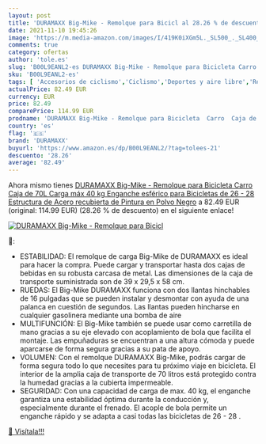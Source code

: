 ```yaml
---
layout: post
title: 'DURAMAXX Big-Mike - Remolque para Bicicl al 28.26 % de descuento'
date: 2021-11-10 19:45:26
image: 'https://m.media-amazon.com/images/I/419K0iXGm5L._SL500_._SL400_.jpg'
comments: true
category: ofertas
author: 'tole.es'
slug: 'B00L9EANL2-es DURAMAXX Big-Mike - Remolque para Bicicleta Carro Caja de...'
sku: 'B00L9EANL2-es'
tags: [ 'Accesorios de ciclismo','Ciclismo','Deportes y aire libre','Remolques para bicicletas','Ropa y equipo para deportes','bicicleta','duramaxx', ]
actualPrice: 82.49 EUR
currency: EUR
price: 82.49
comparePrice: 114.99 EUR
prodname: 'DURAMAXX Big-Mike - Remolque para Bicicleta  Carro  Caja de 70L  Carga máx 40 kg  Enganche esférico para Bicicletas de 26  - 28    Estructura de Acero recubierta de Pintura en Polvo  Negro'
country: 'es'
flag: '🇪🇸'
brand: 'DURAMAXX'
buyurl: 'https://www.amazon.es/dp/B00L9EANL2/?tag=tolees-21'
descuento: '28.26'
average: '82.49'
---
```


Ahora mismo tienes [DURAMAXX Big-Mike - Remolque para Bicicleta  Carro  Caja de 70L  Carga máx 40 kg  Enganche esférico para Bicicletas de 26  - 28    Estructura de Acero recubierta de Pintura en Polvo  Negro](https://www.amazon.es/dp/B00L9EANL2/?tag=tolees-21) a 82.49 EUR (original: 114.99 EUR) (28.26 %  de descuento) en el siguiente enlace!

[![DURAMAXX Big-Mike - Remolque para Bicicl](https://m.media-amazon.com/images/I/419K0iXGm5L._SL500_._SL400_.jpg)](https://www.amazon.es/dp/B00L9EANL2/?tag=tolees-21)

🔎:

- ESTABILIDAD: El remolque de carga Big-Mike de DURAMAXX es ideal para hacer la compra. Puede cargar y transportar hasta dos cajas de bebidas en su robusta carcasa de metal. Las dimensiones de la caja de transporte suministrada son de 39 x 29,5 x 58 cm.
- RUEDAS: El Big-Mike DURAMAXX funciona con dos llantas hinchables de 16 pulgadas que se pueden instalar y desmontar con ayuda de una palanca en cuestión de segundos. Las llantas pueden hincharse en cualquier gasolinera mediante una bomba de aire
- MULTIFUNCIÓN: El Big-Mike también se puede usar como carretilla de mano gracias a su eje elevado con acoplamiento de bola que facilita el montaje. Las empuñaduras se encuentran a una altura cómoda y puede aparcarse de forma segura gracias a su pata de apoyo.
- VOLUMEN: Con el remolque DURAMAXX Big-Mike, podrás cargar de forma segura todo lo que necesites para tu próximo viaje en bicicleta. El interior de la amplia caja de transporte de 70 litros está protegido contra la humedad gracias a la cubierta impermeable.
- SEGURIDAD: Con una capacidad de carga de max. 40 kg, el enganche garantiza una estabilidad óptima durante la conducción y, especialmente durante el frenado. El acople de bola permite un enganche rápido y se adapta a casi todas las bicicletas de 26  - 28 .

[🛒 Visítala!!!](https://www.amazon.es/dp/B00L9EANL2/?tag=tolees-21)
